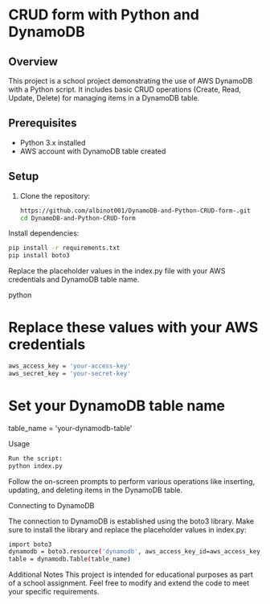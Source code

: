 # CRUD form with Python and DynamoDB

## Overview

This project is a school project demonstrating the use of AWS DynamoDB with a Python script. It includes basic CRUD operations (Create, Read, Update, Delete) for managing items in a DynamoDB table.

## Prerequisites

- Python 3.x installed
- AWS account with DynamoDB table created

## Setup

1. Clone the repository:

   ```bash
   https://github.com/albinot001/DynamoDB-and-Python-CRUD-form-.git
   cd DynamoDB-and-Python-CRUD-form
   ```

Install dependencies:

   ```bash
   pip install -r requirements.txt
   pip install boto3
   ```

Replace the placeholder values in the index.py file with your AWS credentials and DynamoDB table name.

python

# Replace these values with your AWS credentials
   ```bash
   aws_access_key = 'your-access-key'
   aws_secret_key = 'your-secret-key'
   ```

# Set your DynamoDB table name
table_name = 'your-dynamodb-table'

Usage
   ```bash
   Run the script:
   python index.py
   ```

Follow the on-screen prompts to perform various operations like inserting, updating, and deleting items in the DynamoDB table.

Connecting to DynamoDB

The connection to DynamoDB is established using the boto3 library. Make sure to install the library and replace the placeholder values in index.py:
   ```bash
   import boto3
   dynamodb = boto3.resource('dynamodb', aws_access_key_id=aws_access_key, aws_secret_access_key=aws_secret_key, region_name='your-region')
   table = dynamodb.Table(table_name)
   ```

Additional Notes
This project is intended for educational purposes as part of a school assignment.
Feel free to modify and extend the code to meet your specific requirements.
